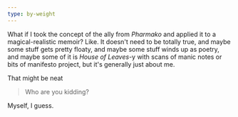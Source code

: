 ```yaml
---
type: by-weight
---
```


What if I took the concept of the ally from *Pharmako* and applied it to a magical-realistic memoir? Like. It doesn't need to be totally true, and maybe some stuff gets pretty floaty, and maybe some stuff winds up as poetry, and maybe some of it is *House of Leaves*-y with scans of manic notes or bits of manifesto project, but it's generally just about me.

That might be neat

> Who are you kidding?

Myself, I guess.
